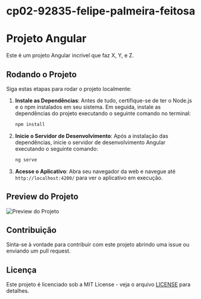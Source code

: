 # cp02-92835-felipe-palmeira-feitosa

# Projeto Angular

Este é um projeto Angular incrível que faz X, Y, e Z.

## Rodando o Projeto

Siga estas etapas para rodar o projeto localmente:

1. **Instale as Dependências**: Antes de tudo, certifique-se de ter o Node.js e o npm instalados em seu sistema. Em seguida, instale as dependências do projeto executando o seguinte comando no terminal:

    ```bash
    npm install
    ```

2. **Inicie o Servidor de Desenvolvimento**: Após a instalação das dependências, inicie o servidor de desenvolvimento Angular executando o seguinte comando:

    ```bash
    ng serve
    ```

3. **Acesse o Aplicativo**: Abra seu navegador da web e navegue até `http://localhost:4200/` para ver o aplicativo em execução.

## Preview do Projeto

![Preview do Projeto](https://github.com/FIAP-2024-3SIS/cp02-92835-felipe-palmeira-feitosa/blob/main/Captura%20de%20Tela%202024-04-28%20a%CC%80s%2018.42.29.png)

## Contribuição

Sinta-se à vontade para contribuir com este projeto abrindo uma issue ou enviando um pull request.

## Licença

Este projeto é licenciado sob a MIT License - veja o arquivo [LICENSE](LICENSE) para detalhes.


